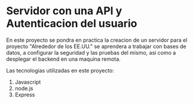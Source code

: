 # Servidor con una API y Autenticacion del usuario

En este proyecto se pondra en practica la creacion de un servidor para el proyecto "Alrededor de los EE.UU." 
se aprendera a trabajar con bases de datos, a configurar la seguridad y las pruebas del mismo, asi como a desplegar
el backend en una maquina remota. 

Las tecnologias utilizadas en este proyecto:

1. Javascript
2. node.js
3. Express 




